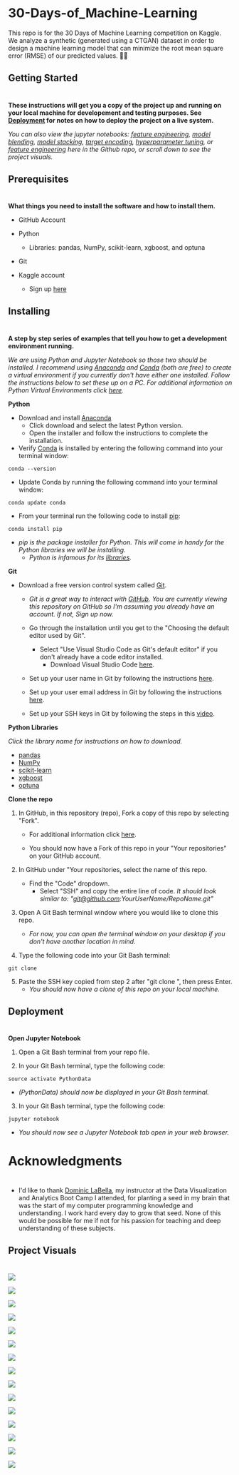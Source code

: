 # 30-Days-of_Machine-Learning
This repo is for the 30 Days of Machine Learning competition on Kaggle. We analyze a synthetic (generated using a CTGAN) dataset  in order to design a machine learning model that can minimize the root mean square error (RMSE) of our predicted values. :technologist:


## **Getting Started**
#
**These instructions will get you a copy of the project up and running on your local machine for developement and testing purposes. See [Deployment](#Deployment "Goto **Deployment**") for notes on how to deploy the project on a live system.**

*You can also view the jupyter notebooks: [feature engineering](Kaggle-30-Day-ML-AT-Feature-Engineering.ipynb), [model blending](Kaggle-30-Day-ML-AT-Model-Blending.ipynb), [model stacking](Kaggle-30-Day-ML-AT-Model-Stacking.ipynb), [target encoding](Kaggle-30-Day-ML-AT-Target-Encoding.ipynb), [hyperparameter tuning](Kaggle-30-Day-ML-AT-Hyperparameter-Tuning-Optuna.ipynb), or [feature engineering](Kaggle-30-Day-ML-AT-Feature-Engineering.ipynb) here in the Github repo, or scroll down to see the project visuals.*


## **Prerequisites**
#
**What things you need to install the software and how to install them.**

* GitHub Account

* Python
    * Libraries: pandas, NumPy, scikit-learn, xgboost, and optuna

* Git

* Kaggle account
    * Sign up [here](https://www.kaggle.com/)

## **Installing**
#
**A step by step series of examples that tell you how to get a development environment running.**

*We are using Python and Jupyter Notebook so those two should be installed. I recommend using [Anaconda](https://docs.anaconda.com/anaconda/user-guide/index.html) and [Conda](https://docs.conda.io/projects/conda/en/latest/user-guide/) (both are free) to create a virtual environment if you currently don't have either one installed. Follow the instructions below to set these up on a PC. For additional information on Python Virtual Environments click [here](https://docs.python.org/3/tutorial/venv.html).*

**Python**
* Download and install [Anaconda](https://www.anaconda.com/products/individual)
    * Click download and select the latest Python version.
    * Open the installer and follow the instructions to complete the installation.
* Verify [Conda](https://docs.conda.io/projects/conda/en/latest/user-guide/) is installed by entering the following command into your terminal window:
```
conda --version
```
* Update Conda by running the following command into your terminal window:
```
conda update conda
```

* From your terminal run the following code to install [pip](https://pip.pypa.io/en/stable/):
```
conda install pip
```
* *pip is the package installer for Python. This will come in handy for the Python libraries we will be installing.*
    * *Python is infamous for its [libraries](https://en.wikipedia.org/wiki/Category:Python_(programming_language)_scientific_libraries).*

**Git**
* Download a free version control system called [Git](https://git-scm.com/).
    * *Git is a great way to interact with [GitHub](https://github.com/). You are currently viewing this repository on GitHub so I'm assuming you already have an account. If not, Sign up now.*

    * Go through the installation until you get to the "Choosing the default editor used by Git".
        * Select "Use Visual Studio Code as Git's default editor" if you don't already have a code editor installed. 
            * Download Visual Studio Code [here](https://code.visualstudio.com/).
    * Set up your user name in Git by following the instructions [here](https://docs.github.com/en/get-started/getting-started-with-git/setting-your-username-in-git).
    * Set up your user email address in Git by following the instructions [here](https://docs.github.com/en/github/setting-up-and-managing-your-github-user-account/managing-email-preferences/setting-your-commit-email-address).
    * Set up your SSH keys in Git by following the steps in this [video](https://www.youtube.com/watch?v=Nf2Ggt3Mwgk).

**Python Libraries**

*Click the library name for instructions on how to download.*
* [pandas](https://pandas.pydata.org/docs/getting_started/install.html)
* [NumPy](https://numpy.org/install/)  
* [scikit-learn](https://scikit-learn.org/stable/install.html)
* [xgboost](https://pypi.org/project/xgboost/)
* [optuna](https://pypi.org/project/optuna/)

**Clone the repo**
1. In GitHub, in this repository (repo), Fork a copy of this repo by selecting "Fork".
    * For additional information click [here](https://docs.github.com/en/desktop/contributing-and-collaborating-using-github-desktop/adding-and-cloning-repositories/cloning-and-forking-repositories-from-github-desktop).
    
    * You should now have a Fork of this repo in your "Your repositories" on your GitHub account. 
2. In GitHub under "Your repositories, select the name of this repo.
    * Find the "Code" dropdown.
        * Select "SSH" and copy the entire line of code.
        *It should look similar to: "git@github.com:YourUserName/RepoName.git"*

3. Open A Git Bash terminal window where you would like to clone this repo.
    * *For now, you can open the terminal window on your desktop if you don't have another location in mind.*

4. Type the following code into your Git Bash terminal:
```
git clone
```

5. Paste the SSH key copied from step 2 after "git clone ", then press Enter.
    * *You should now have a clone of this repo on your local machine.* 


## **Deployment**
#

**Open Jupyter Notebook**

1. Open a Git Bash terminal from your repo file.

2. In your Git Bash terminal, type the following code: 
```
source activate PythonData
```
* *(PythonData) should now be displayed in your Git Bash terminal.*


3. In your Git Bash terminal, type the following code: 
```
jupyter notebook
```
* *You should now see a Jupyter Notebook tab open in your web browser.*

# **Acknowledgments**
#
* I'd like to thank [Dominic LaBella](https://www.linkedin.com/in/dominiclabella/), my instructor at the Data Visualization and Analytics Boot Camp I attended, for planting a seed in my brain that was the start of my computer programming knowledge and understanding. I work hard every day to grow that seed. None of this would be possible for me if not for his passion for teaching and deep understanding of these subjects.

## **Project Visuals**
#
![](Images/Screenshot1.png)

![](Images/Screenshot2.png)

![](Images/Screenshot3.png)

![](Images/Screenshot4.png)

![](Images/Screenshot5.png)

![](Images/Screenshot6.png)

![](Images/Screenshot7.png)

![](Images/Screenshot8.png)

![](Images/Screenshot9.png)

![](Images/Screenshot10.png)

![](Images/Screenshot11.png)

![](Images/Screenshot12.png)

![](Images/Screenshot13.png)

![](Images/Screenshot14.png)

![](Images/Screenshot15.png)
